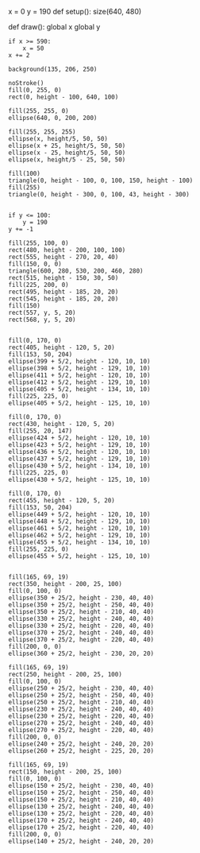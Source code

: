 x = 0
y = 190
def setup():
    size(640, 480)

def draw():
    global x
    global y
    
    if x >= 590:
        x = 50
    x += 2
   
    background(135, 206, 250)
     
    noStroke()
    fill(0, 255, 0)
    rect(0, height - 100, 640, 100)
    
    fill(255, 255, 0)
    ellipse(640, 0, 200, 200)
    
    fill(255, 255, 255)
    ellipse(x, height/5, 50, 50)
    ellipse(x + 25, height/5, 50, 50)
    ellipse(x - 25, height/5, 50, 50)
    ellipse(x, height/5 - 25, 50, 50)
    
    fill(100)
    triangle(0, height - 100, 0, 100, 150, height - 100) 
    fill(255)
    triangle(0, height - 300, 0, 100, 43, height - 300) 
    
    
    if y <= 100:
        y = 190
    y += -1
    
    fill(255, 100, 0)
    rect(480, height - 200, 100, 100) 
    rect(555, height - 270, 20, 40)
    fill(150, 0, 0)
    triangle(600, 280, 530, 200, 460, 280) 
    rect(515, height - 150, 30, 50)
    fill(225, 200, 0)
    rect(495, height - 185, 20, 20)
    rect(545, height - 185, 20, 20)
    fill(150)
    rect(557, y, 5, 20)
    rect(568, y, 5, 20)
    
    
    fill(0, 170, 0)
    rect(405, height - 120, 5, 20)
    fill(153, 50, 204)
    ellipse(399 + 5/2, height - 120, 10, 10)
    ellipse(398 + 5/2, height - 129, 10, 10)
    ellipse(411 + 5/2, height - 120, 10, 10)
    ellipse(412 + 5/2, height - 129, 10, 10)
    ellipse(405 + 5/2, height - 134, 10, 10)
    fill(225, 225, 0)
    ellipse(405 + 5/2, height - 125, 10, 10)
    
    fill(0, 170, 0)
    rect(430, height - 120, 5, 20)
    fill(255, 20, 147)
    ellipse(424 + 5/2, height - 120, 10, 10)
    ellipse(423 + 5/2, height - 129, 10, 10)
    ellipse(436 + 5/2, height - 120, 10, 10)
    ellipse(437 + 5/2, height - 129, 10, 10)
    ellipse(430 + 5/2, height - 134, 10, 10)
    fill(225, 225, 0)
    ellipse(430 + 5/2, height - 125, 10, 10)
    
    fill(0, 170, 0)
    rect(455, height - 120, 5, 20)
    fill(153, 50, 204)
    ellipse(449 + 5/2, height - 120, 10, 10)
    ellipse(448 + 5/2, height - 129, 10, 10)
    ellipse(461 + 5/2, height - 120, 10, 10)
    ellipse(462 + 5/2, height - 129, 10, 10)
    ellipse(455 + 5/2, height - 134, 10, 10)
    fill(255, 225, 0)
    ellipse(455 + 5/2, height - 125, 10, 10)
    

    fill(165, 69, 19)
    rect(350, height - 200, 25, 100)
    fill(0, 100, 0)
    ellipse(350 + 25/2, height - 230, 40, 40)
    ellipse(350 + 25/2, height - 250, 40, 40)
    ellipse(350 + 25/2, height - 210, 40, 40)
    ellipse(330 + 25/2, height - 240, 40, 40)
    ellipse(330 + 25/2, height - 220, 40, 40)
    ellipse(370 + 25/2, height - 240, 40, 40)
    ellipse(370 + 25/2, height - 220, 40, 40)
    fill(200, 0, 0)
    ellipse(360 + 25/2, height - 230, 20, 20)
    
    fill(165, 69, 19)
    rect(250, height - 200, 25, 100)
    fill(0, 100, 0)
    ellipse(250 + 25/2, height - 230, 40, 40)
    ellipse(250 + 25/2, height - 250, 40, 40)
    ellipse(250 + 25/2, height - 210, 40, 40)
    ellipse(230 + 25/2, height - 240, 40, 40)
    ellipse(230 + 25/2, height - 220, 40, 40)
    ellipse(270 + 25/2, height - 240, 40, 40)
    ellipse(270 + 25/2, height - 220, 40, 40)
    fill(200, 0, 0)
    ellipse(240 + 25/2, height - 240, 20, 20)
    ellipse(260 + 25/2, height - 225, 20, 20)
    
    fill(165, 69, 19)
    rect(150, height - 200, 25, 100)
    fill(0, 100, 0)
    ellipse(150 + 25/2, height - 230, 40, 40)
    ellipse(150 + 25/2, height - 250, 40, 40)
    ellipse(150 + 25/2, height - 210, 40, 40)
    ellipse(130 + 25/2, height - 240, 40, 40)
    ellipse(130 + 25/2, height - 220, 40, 40)
    ellipse(170 + 25/2, height - 240, 40, 40)
    ellipse(170 + 25/2, height - 220, 40, 40)
    fill(200, 0, 0)
    ellipse(140 + 25/2, height - 240, 20, 20)
